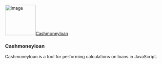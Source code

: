 <a href="https://www.npmjs.com/package/cashmoneyloan"><img src="https://i.pinimg.com/564x/cc/fd/3d/ccfd3d0bcd07ff16acc4588382a301cb.jpg" height="100px" alt="Image"/>Cashmoneyloan</a>
### Cashmoneyloan
Cashmoneyloan is a tool for performing calculations on loans in JavaScript.
